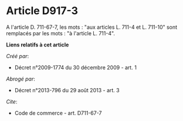 # Article D917-3

A l'article D. 711-67-7, les mots : "aux articles L. 711-4 et L. 711-10" sont remplacés par  les mots : "à l'article L.
711-4".

**Liens relatifs à cet article**

_Créé par_:

  - Décret n°2009-1774 du 30 décembre 2009 - art. 1

_Abrogé par_:

  - Décret n°2013-796 du 29 août 2013 - art. 3

_Cite_:

  - Code de commerce - art. D711-67-7
